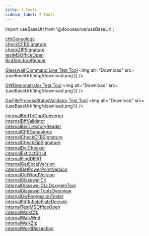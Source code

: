 ```yaml
---
title: 7 Tools 
sidebar_label: 7 Tools 
---
```


import useBaseUrl from '@docusaurus/useBaseUrl';

[cfbGeneology](artifacts/internalCFBGeneology)  
[checkCFBSignature](artifacts/internalCheckCFBSignature)  
[checkZIPSignature](artifacts/internalCheckZIPSignature)  
[testMSOfficeOpen](artifacts/internalTestMSOfficeOpen)  
[BinDirectoryReader](artifacts/BinDirectoryReader.doc)
 
[Glasswall Command Line Test Tool](<artifacts/Glasswall Command Line Test Tool.docx>) <img alt="Download" src={useBaseUrl('img/download.png')} />

[GWDemonstrator Test Tool](<artifacts/GWDemonstrator Test Tool.docx>) <img alt="Download" src={useBaseUrl('img/download.png')} />

[GwFileProcessStatusValidator Test Tool](<artifacts/GwFileProcessStatusValidator Test Tool.docx>) <img alt="Download" src={useBaseUrl('img/download.png')} />

[internalBddToCppConverter](artifacts/internalBddToCppConverter)  
[internalBffValidator](artifacts/internalBffValidator)  
[internalBinDirectoryReader](artifacts/internalBinDirectoryReader)  
[internalCFBGeneology](artifacts/internalCFBGeneology)  
[internalCheckCFBSignature](artifacts/internalCheckCFBSignature)  
[internalCheckZipSignature](artifacts/internalCheckZipSignature)  
[internalDvlChecker](artifacts/internalDvlChecker)  
[internalExtractStrLit](artifacts/internalExtractStrLit)  
[internalFindDIFAT](artifacts/internalFindDIFAT)  
[internalGetExcelVersion](artifacts/internalGetExcelVersion)  
[internalGetPowerPointVersion](artifacts/internalGetPowerPointVersion)  
[internalGetWordVersion](artifacts/internalGetWordVersion)  
[internalGlasswallCli](artifacts/internalGlasswallCli)  
[InternalGlasswallDLLDoxygenTool](artifacts/InternalGlasswallDLLDoxygenTool)  
[internalGlasswallToolsOverview](artifacts/internalGlasswallToolsOverview)  
[internalGwRegressionTester](artifacts/internalGwRegressionTester)  
[internalPdfInflateFlateDecode](artifacts/internalPdfInflateFlateDecode)  
[internalTestMSOfficeOpen](artifacts/internalTestMSOfficeOpen)  
[internalWalkCfb](artifacts/internalWalkCfb)  
[internalWalkWmf](artifacts/internalWalkWmf)  
[internalWalkZip](artifacts/internalWalkZip)  
[internalWordDissection](artifacts/internalWordDissection)
